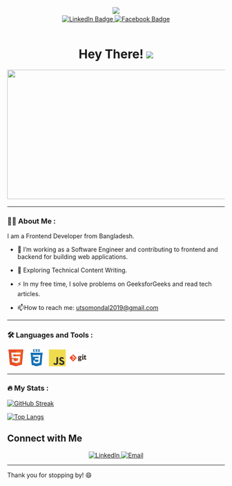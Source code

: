 <div id="header" align="center">
  <img src="https://i.giphy.com/media/v1.Y2lkPTc5MGI3NjExZTN3OHA0ajkwYmZ5ZWpuZDc5NWJoZDg5dXk0N25nbm54MmhyZmI4OSZlcD12MV9pbnRlcm5hbF9naWZfYnlfaWQmY3Q9Zw/Ws6T5PN7wHv3cY8xy8/giphy.gif" width="100"/>
  <div id="badges">
  <a href="your-linkedin-URL">
    <img src="https://img.shields.io/badge/LinkedIn-blue?style=for-the-badge&logo=linkedin&logoColor=white" alt="LinkedIn Badge"/>
  </a>
  <a href="your-facebook-URL">
    <img src="https://img.shields.io/badge/Facebook-blue?style=for-the-badge&logo=facebook&logoColor=white" alt="Facebook Badge"/>
  </a>
</div>
  <img src="https://komarev.com/ghpvc/?username=utsomondal&style=flat-square&color=blue" alt=""/>
  <h1>
  Hey There!
  <img src="https://media.giphy.com/media/hvRJCLFzcasrR4ia7z/giphy.gif" width="30px"/>
</h1>
</div>
<div align="center">
  <img src="https://i.giphy.com/media/v1.Y2lkPTc5MGI3NjExNG1ydTl2NmJua3J1b3pienBqMnY5N3l2MXF0cWVud3c5MGEzM3BiMyZlcD12MV9pbnRlcm5hbF9naWZfYnlfaWQmY3Q9dg/1u01IRKm3cKUH4GU1U/giphy.gif" width="600" height="300"/>
</div>

---

### :woman_technologist: About Me :
I am a Frontend Developer from Bangladesh.
- :telescope: I’m working as a Software Engineer and contributing to frontend and backend for building web applications.

- :seedling: Exploring Technical Content Writing.

- :zap: In my free time, I solve problems on GeeksforGeeks and read tech articles.

- :mailbox:How to reach me: utsomondal2019@gmail.com

---

### :hammer_and_wrench: Languages and Tools :
<div>
  <img src="https://github.com/devicons/devicon/blob/master/icons/html5/html5-original.svg" title="HTML5" alt="HTML" width="40" height="40"/>&nbsp;
  <img src="https://github.com/devicons/devicon/blob/master/icons/css3/css3-plain-wordmark.svg"  title="CSS3" alt="CSS" width="40" height="40"/>&nbsp;
  <img src="https://github.com/devicons/devicon/blob/master/icons/javascript/javascript-original.svg" title="JavaScript" alt="JavaScript" width="40" height="40"/>&nbsp;
  <img src="https://github.com/devicons/devicon/blob/master/icons/git/git-original-wordmark.svg" title="Git" **alt="Git" width="40" height="40"/>
</div>

---

### :fire: My Stats :
[![GitHub Streak](http://github-readme-streak-stats.herokuapp.com?user=utsomondal&theme=dark&background=#151b23)](https://git.io/streak-stats)

[![Top Langs](https://github-readme-stats.vercel.app/api/top-langs/?username=utsomondal&layout=compact&theme=vision-friendly-dark)](https://github.com/anuraghazra/github-readme-stats)

## Connect with Me

<p align="center">
  <a href="https://www.linkedin.com/in/YOUR_LINKEDIN/">
    <img src="https://img.shields.io/badge/LinkedIn-0A66C2?style=for-the-badge&logo=linkedin&logoColor=white" alt="LinkedIn">
  </a>
  <a href="mailto:YOUR_EMAIL@gmail.com">
    <img src="https://img.shields.io/badge/Email-EA4335?style=for-the-badge&logo=gmail&logoColor=white" alt="Email">
  </a>
</p>

---

Thank you for stopping by! 😄
